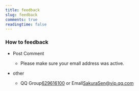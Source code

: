 ```yaml
--- 
title: feedback
slug: feedback
comments: true
readingtime: false
---
```


### How to feedback

- Post Comment
  - Please make sure your emall address was active.

- other
  - QQ Group[629616100](https://jq.qq.com/?_wv=1027&k=G2D7IA7x) or Emall[SakuraSen@vip.qq.com](mailto:SakuraSen@vip.qq.com)




